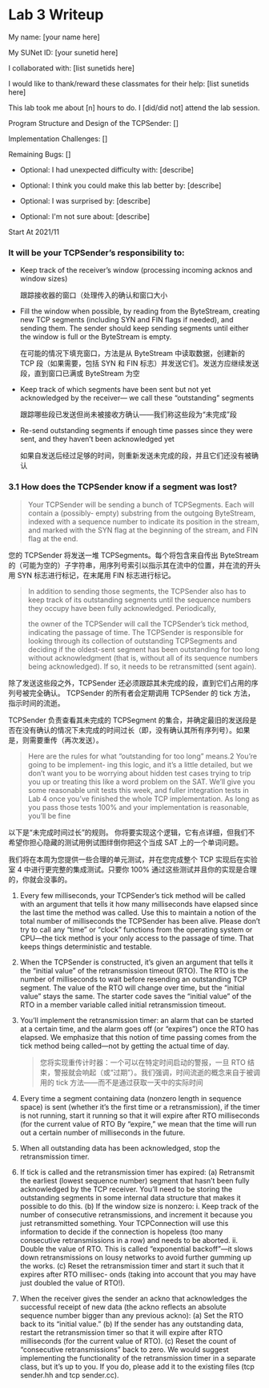 Lab 3 Writeup
=============

My name: [your name here]

My SUNet ID: [your sunetid here]

I collaborated with: [list sunetids here]

I would like to thank/reward these classmates for their help: [list sunetids here]

This lab took me about [n] hours to do. I [did/did not] attend the lab session.

Program Structure and Design of the TCPSender:
[]

Implementation Challenges:
[]

Remaining Bugs:
[]

- Optional: I had unexpected difficulty with: [describe]

- Optional: I think you could make this lab better by: [describe]

- Optional: I was surprised by: [describe]

- Optional: I'm not sure about: [describe]



Start At 2021/11



### It will be your TCPSender’s responsibility to:

+ Keep track of the receiver’s window (processing incoming acknos and window sizes)

  跟踪接收器的窗口（处理传入的确认和窗口大小

+ Fill the window when possible, by reading from the ByteStream, creating new TCP
  segments (including SYN and FIN flags if needed), and sending them. The sender
  should keep sending segments until either the window is full or the ByteStream is
  empty.

  在可能的情况下填充窗口，方法是从 ByteStream 中读取数据，创建新的 TCP 段（如果需要，包括 SYN 和 FIN 标志）并发送它们。发送方应继续发送段，直到窗口已满或 ByteStream 为空

+ Keep track of which segments have been sent but not yet acknowledged by the receiver—
  we call these “outstanding” segments

  跟踪哪些段已发送但尚未被接收方确认——我们称这些段为“未完成”段

+ Re-send outstanding segments if enough time passes since they were sent, and they
  haven’t been acknowledged yet

  如果自发送后经过足够的时间，则重新发送未完成的段，并且它们还没有被确认



### 3.1 How does the TCPSender know if a segment was lost?
> Your TCPSender will be sending a bunch of TCPSegments. Each will contain a (possibly-
> empty) substring from the outgoing ByteStream, indexed with a sequence number to indicate
> its position in the stream, and marked with the SYN flag at the beginning of the stream, and
> FIN flag at the end.

您的 TCPSender 将发送一堆 TCPSegments。每个将包含来自传出 ByteStream 的（可能为空的）子字符串，用序列号索引以指示其在流中的位置，并在流的开头用 SYN 标志进行标记，在末尾用 FIN 标志进行标记。

> In addition to sending those segments, the TCPSender also has to keep track of its outstanding segments until the sequence numbers they occupy have been fully acknowledged. Periodically,
>
> the owner of the TCPSender will call the TCPSender’s tick method, indicating the passage
> of time. The TCPSender is responsible for looking through its collection of outstanding
> TCPSegments and deciding if the oldest-sent segment has been outstanding for too long
> without acknowledgment (that is, without all of its sequence numbers being acknowledged).
> If so, it needs to be retransmitted (sent again).

除了发送这些段之外，TCPSender 还必须跟踪其未完成的段，直到它们占用的序列号被完全确认。 TCPSender 的所有者会定期调用 TCPSender 的 tick 方法，指示时间的流逝。

TCPSender 负责查看其未完成的 TCPSegment 的集合，并确定最旧的发送段是否在没有确认的情况下未完成的时间过长（即，没有确认其所有序列号）。如果是，则需要重传（再次发送）。



> Here are the rules for what “outstanding for too long” means.2 You’re going to be implement-
> ing this logic, and it’s a little detailed, but we don’t want you to be worrying about hidden
> test cases trying to trip you up or treating this like a word problem on the SAT. We’ll give
> you some reasonable unit tests this week, and fuller integration tests in Lab 4 once you’ve
> finished the whole TCP implementation. As long as you pass those tests 100% and your
> implementation is reasonable, you’ll be fine

以下是“未完成时间过长”的规则。 你将要实现这个逻辑，它有点详细，但我们不希望你担心隐藏的测试用例试图绊倒你把这个当成 SAT 上的一个单词问题。

我们将在本周为您提供一些合理的单元测试，并在您完成整个 TCP 实现后在实验室 4 中进行更完整的集成测试。只要你 100% 通过这些测试并且你的实现是合理的，你就会没事的。

1. Every few milliseconds, your TCPSender’s tick method will be called with an argument
   that tells it how many milliseconds have elapsed since the last time the method was
   called. Use this to maintain a notion of the total number of milliseconds the TCPSender
   has been alive. Please don’t try to call any “time” or “clock” functions from
   the operating system or CPU—the tick method is your only access to the passage of
   time. That keeps things deterministic and testable.

2. When the TCPSender is constructed, it’s given an argument that tells it the “initial value”
   of the retransmission timeout (RTO). The RTO is the number of milliseconds to
   wait before resending an outstanding TCP segment. The value of the RTO will change
   over time, but the “initial value” stays the same. The starter code saves the “initial
   value” of the RTO in a member variable called initial retransmission timeout.

3. You’ll implement the retransmission timer: an alarm that can be started at a certain
   time, and the alarm goes off (or “expires”) once the RTO has elapsed. We emphasize
   that this notion of time passing comes from the tick method being called—not by
   getting the actual time of day.

   >您将实现重传计时器：一个可以在特定时间启动的警报，一旦 RTO 结束，警报就会响起（或“过期”）。我们强调，时间流逝的概念来自于被调用的 tick 方法——而不是通过获取一天中的实际时间

4. Every time a segment containing data (nonzero length in sequence space) is sent
   (whether it’s the first time or a retransmission), if the timer is not running, start it
   running so that it will expire after RTO milliseconds (for the current value of RTO
   By “expire,” we mean that the time will run out a certain number of milliseconds in
   the future.

5. When all outstanding data has been acknowledged, stop the retransmission timer.

6. If tick is called and the retransmission timer has expired:
   (a) Retransmit the earliest (lowest sequence number) segment that hasn’t been fully
   acknowledged by the TCP receiver. You’ll need to be storing the outstanding
   segments in some internal data structure that makes it possible to do this.
   (b) If the window size is nonzero:
   i. Keep track of the number of consecutive retransmissions, and increment it
   because you just retransmitted something. Your TCPConnection will use this
   information to decide if the connection is hopeless (too many consecutive
   retransmissions in a row) and needs to be aborted.
   ii. Double the value of RTO. This is called “exponential backoff”—it slows down
   retransmissions on lousy networks to avoid further gumming up the works.
   (c) Reset the retransmission timer and start it such that it expires after RTO millisec-
   onds (taking into account that you may have just doubled the value of RTO!).

7. When the receiver gives the sender an ackno that acknowledges the successful receipt
   of new data (the ackno reflects an absolute sequence number bigger than any previous
   ackno):
   (a)  Set the RTO back to its “initial value.”
   (b)  If the sender has any outstanding data, restart the retransmission timer so that it
   will expire after RTO milliseconds (for the current value of RTO).
   (c)  Reset the count of “consecutive retransmissions” back to zero.
   We would suggest implementing the functionality of the retransmission timer in a separate
   class, but it’s up to you. If you do, please add it to the existing files (tcp sender.hh and
   tcp sender.cc).
